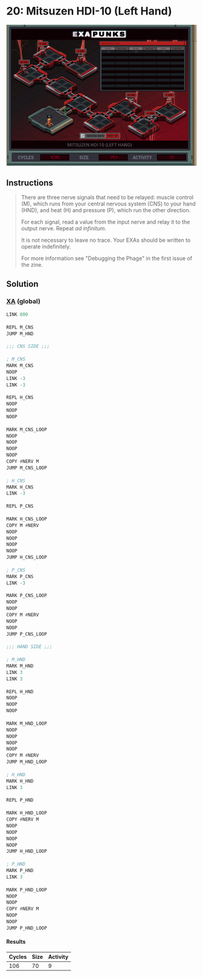 # 20: Mitsuzen HDI-10 (Left Hand)

<div align="center"><img src="EXAPUNKS - Mitsuzen HDI-10 (106, 70, 9, 2022-12-12-20-55-07).gif" /></div>

## Instructions
> There are three nerve signals that need to be relayed: muscle control (M), which runs from your central nervous system (CNS) to your hand (HND), and heat (H) and pressure (P), which run the other direction.
> 
> For each signal, read a value from the input nerve and relay it to the output nerve. Repeat _ad infinitum_.
> 
> It is not necessary to leave no trace. Your EXAs should be written to operate indefinitely.
> 
> For more information see "Debugging the Phage" in the first issue of the zine.

## Solution

### [XA](XA.exa) (global)
```asm
LINK 800

REPL M_CNS
JUMP M_HND

;;; CNS SIDE ;;;

; M_CNS
MARK M_CNS
NOOP
LINK -3
LINK -3

REPL H_CNS
NOOP
NOOP
NOOP

MARK M_CNS_LOOP
NOOP
NOOP
NOOP
NOOP
COPY #NERV M
JUMP M_CNS_LOOP

; H_CNS
MARK H_CNS
LINK -3

REPL P_CNS

MARK H_CNS_LOOP
COPY M #NERV
NOOP
NOOP
NOOP
NOOP
JUMP H_CNS_LOOP

; P_CNS
MARK P_CNS
LINK -3

MARK P_CNS_LOOP
NOOP
NOOP
COPY M #NERV
NOOP
NOOP
JUMP P_CNS_LOOP

;;; HAND SIDE ;;;

; M_HND
MARK M_HND
LINK 3
LINK 3

REPL H_HND
NOOP
NOOP
NOOP

MARK M_HND_LOOP
NOOP
NOOP
NOOP
NOOP
COPY M #NERV
JUMP M_HND_LOOP

; H_HND
MARK H_HND
LINK 3

REPL P_HND

MARK H_HND_LOOP
COPY #NERV M
NOOP
NOOP
NOOP
NOOP
JUMP H_HND_LOOP

; P_HND
MARK P_HND
LINK 3

MARK P_HND_LOOP
NOOP
NOOP
COPY #NERV M
NOOP
NOOP
JUMP P_HND_LOOP
```

#### Results
| Cycles | Size | Activity |
|--------|------|----------|
| 106    | 70   | 9        |
